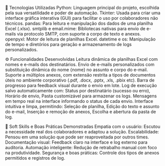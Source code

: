 🧠 Tecnologias Utilizadas
Python: Linguagem principal do projeto, escolhida pela sua versatilidade e poder de automação.
Tkinter: Usada para criar uma interface gráfica interativa (GUI) para facilitar o uso por colaboradores não técnicos.
pandas: Para leitura e manipulação dos dados de uma planilha Excel (.xlsx).
smtplib e email.mime: Bibliotecas nativas para envio de e-mails via protocolo SMTP, com suporte a corpo de texto e anexos.
openpyxl: Motor de leitura de planilhas Excel.
datetime e os: Manipulação de tempo e diretórios para geração e armazenamento de logs personalizados.

⚙️ Funcionalidades Desenvolvidas
Leitura dinâmica de planilhas Excel com nomes e e-mails dos destinatários.
Envio de e-mails personalizados com substituição dinâmica do nome {nome} no assunto e corpo do e-mail.
Suporte a múltiplos anexos, com extensão restrita a tipos de documentos úteis no ambiente corporativo (.pdf, .docx, .pptx, .xls, .pbix etc).
Barra de progresso para feedback visual durante o envio em lote.
Log de execução salvo automaticamente com:
Status por destinatário (sucesso ou erro),
Horário de envio,
Pasta customizável para armazenar os logs.
Mensagens em tempo real na interface informando o status de cada envio.
Interface intuitiva e limpa, permitindo:
Seleção de planilha,
Edição do texto e assunto do e-mail,
Inserção e remoção de anexos,
Escolha e abertura da pasta de log.

🤝 Soft Skills e Boas Práticas Demonstradas
Empatia com o usuário: Escutou a necessidade real dos colaboradores e adaptou a solução.
Escalabilidade: Pensou em uma solução que pode ser reaproveitada por outros times.
Documentação visual: Feedback claro na interface e log externo para auditoria.
Automação inteligente: Redução de retrabalho manual com foco na produtividade.
Segurança e boas práticas: Controle dos tipos de anexos permitidos e registros de log.
